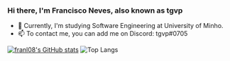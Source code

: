 ### Hi there, I'm Francisco Neves, also known as tgvp
- 🔭 Currently, I'm studying Software Engineering at University of Minho.
- 📫 To contact me, you can add me on Discord: tgvp#0705

[![franl08's GitHub stats](https://github-readme-stats.vercel.app/api?username=franl08&count_private=true&&show_icons=true&theme=gotham)](https://github.com/anuraghazra/github-readme-stats) ![Top Langs](https://github-readme-stats.vercel.app/api/top-langs/?username=franl08&layout=compact&theme=gotham)
